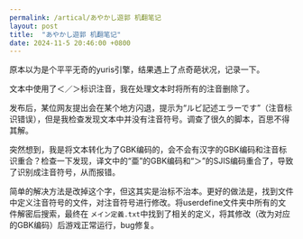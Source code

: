 ```yaml
---
permalink: /artical/あやかし遊郭 机翻笔记
layout: post
title:  "あやかし遊郭 机翻笔记"
date: 2024-11-5 20:46:00 +0800
---
```


原本以为是个平平无奇的yuris引擎，结果遇上了点奇葩状况，记录一下。

文本中使用了＜／＞标识注音，我在处理文本时将所有的注音删除了。

发布后，某位网友提出会在某个地方闪退，提示为“ルビ記述エラーです”（注音标识错误），但是我检查发现文本中并没有注音符号。调查了很久的脚本，百思不得其解。

突然想到，我是将文本转化为了GBK编码的，会不会有汉字的GBK编码和注音标识重合？检查一下发现，译文中的“亜”的GBK编码和“＞”的SJIS编码重合了，导致了识别成注音符号，从而报错。

简单的解决方法是改掉这个字，但这其实是治标不治本。更好的做法是，找到文件中定义注音符号的文件，对注音符号进行修改。将userdefine文件夹中所有的文件解密后搜索，最终在 `メイン定義.txt`中找到了相关的定义，将其修改（改为对应的GBK编码）后游戏正常运行，bug修复。

